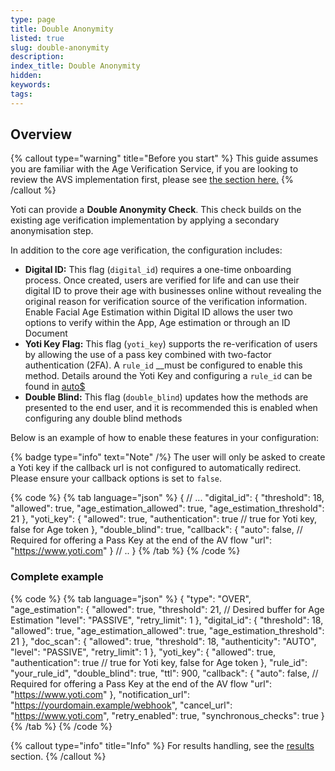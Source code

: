 ```yaml
---
type: page
title: Double Anonymity
listed: true
slug: double-anonymity
description: 
index_title: Double Anonymity
hidden: 
keywords: 
tags: 
---
```


## Overview

{% callout type="warning" title="Before you start" %}
This guide assumes you are familiar with the Age Verification Service, if you are looking to review the AVS implementation first, please see [the section here.](/age-verification/create-a-session)
{% /callout %}

Yoti can provide a **Double Anonymity Check**. This check builds on the existing age verification implementation by applying a secondary anonymisation step.

In addition to the core age verification, the configuration includes:

- **Digital ID:** This flag (`digital_id`) requires a one-time onboarding process. Once created, users are verified for life and can use their digital ID to prove their age with businesses online without revealing the original reason for verification source of the verification information. Enable Facial Age Estimation within Digital ID allows the user two options to verify within the App, Age estimation or through an ID Document
- **Yoti Key Flag:** This flag (`yoti_key`) supports the re-verification of users by allowing the use of a pass key combined with two-factor authentication (2FA). A `rule_id` __must be configured to enable this method. Details around the Yoti Key and configuring a `rule_id` can be found in [auto$](/age-verification/age-tokens)
- **Double Blind:** This flag (`double_blind`) updates how the methods are presented to the end user, and it is recommended this is enabled when configuring any double blind methods

Below is an example of how to enable these features in your configuration:

{% badge type="info" text="Note" /%} The user will only be asked to create a Yoti key if the callback url is not configured to automatically redirect. Please ensure your callback options is set to `false`.

{% code %}
{% tab language="json" %}
{
  // ...
  "digital_id": {
    "threshold": 18,
    "allowed": true,
    "age_estimation_allowed": true,
    "age_estimation_threshold": 21
  },
  "yoti_key": {
    "allowed": true,
    "authentication": true // true for Yoti key, false for Age token
  },
  "double_blind": true,
  "callback": {
    "auto": false, // Required for offering a Pass Key at the end of the AV flow
    "url": "https://www.yoti.com"
  }
  // ..
}
{% /tab %}
{% /code %}

### Complete example

{% code %}
{% tab language="json" %}
{
  "type": "OVER",
  "age_estimation": {
    "allowed": true,
    "threshold": 21, // Desired buffer for Age Estimation
    "level": "PASSIVE",
    "retry_limit": 1
  },
  "digital_id": {
    "threshold": 18,
    "allowed": true,
    "age_estimation_allowed": true,
    "age_estimation_threshold": 21
  },
  "doc_scan": {
    "allowed": true,
    "threshold": 18,
    "authenticity": "AUTO",
    "level": "PASSIVE",
    "retry_limit": 1
  },
  "yoti_key": {
    "allowed": true,
    "authentication": true // true for Yoti key, false for Age token
  },
  "rule_id": "your_rule_id",
  "double_blind": true,
  "ttl": 900,
  "callback": {
    "auto": false, // Required for offering a Pass Key at the end of the AV flow
    "url": "https://www.yoti.com"
  },
  "notification_url": "https://yourdomain.example/webhook",
  "cancel_url": "https://www.yoti.com",
  "retry_enabled": true,
  "synchronous_checks": true
}
{% /tab %}
{% /code %}

{% callout type="info" title="Info" %}
For results handling, see the [results](/age-verification/results) section.
{% /callout %}